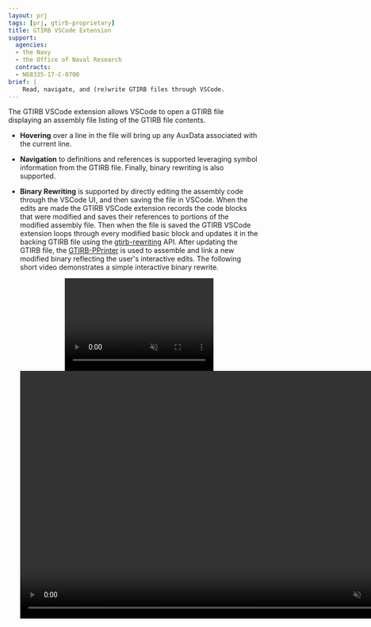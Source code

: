 ```yaml
---
layout: prj
tags: [prj, gtirb-proprietary]
title: GTIRB VSCode Extension
support:
  agencies:
  - the Navy
  - the Office of Naval Research
  contracts:
  - N68335-17-C-0700
brief: |
    Read, navigate, and (re)write GTIRB files through VSCode.
---
```


The GTIRB VSCode extension allows VSCode to open a GTIRB file
displaying an assembly file listing of the GTIRB file contents.

- **Hovering** over a line in the file will bring up any AuxData
    associated with the current line.

- **Navigation** to definitions and references is supported leveraging
    symbol information from the GTIRB file.  Finally, binary rewriting
    is also supported.

- **Binary Rewriting** is supported by directly editing the assembly
    code through the VSCode UI, and then saving the file in VSCode.
    When the edits are made the GTIRB VSCode extension records the
    code blocks that were modified and saves their references to
    portions of the modified assembly file.  Then when the file is
    saved the GTIRB VSCode extension loops through every modified
    basic block and updates it in the backing GTIRB file using the
    [gtirb-rewriting][] API.  After updating the GTIRB file, the
    [GTIRB-PPrinter][] is used to assemble and link a new modified
    binary reflecting the user's interactive edits.  The following
    short video demonstrates a simple interactive binary rewrite.

    <center>
    <div class="w3-hide-medium w3-hide-large">
    <video width=300px height=187px playsinline controls muted>
    <source src="https://download.grammatech.com/research/simple-binary-rewrite-vscode-gtirb-smaller.mp4#t=0.01" type="video/mp4">
    </video>
    </div>
    <div class="w3-hide-small">
    <video width=800px height=500px playsinline controls muted>
    <source src="https://download.grammatech.com/research/simple-binary-rewrite-vscode-gtirb-smaller.mp4#t=0.01" type="video/mp4">
    </video>
    </div>
    </center>

[GTIRB-PPrinter]: https://github.com/grammatech/gtirb-pprinter
[gtirb-rewriting]: https://github.com/grammatech/gtirb-rewriting
